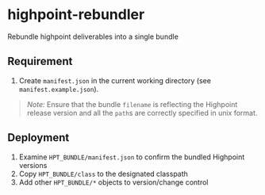 # highpoint-rebundler
Rebundle highpoint deliverables into a single bundle

## Requirement
1. Create `manifest.json` in the current working directory (see `manifest.example.json`).

> _Note:_ Ensure that the bundle `filename` is reflecting the Highpoint release version and all the `path`s are correctly specified in unix format.

## Deployment

1. Examine `HPT_BUNDLE/manifest.json` to confirm the bundled Highpoint versions
1. Copy `HPT_BUNDLE/class` to the designated classpath
1. Add other `HPT_BUNDLE/*` objects to version/change control

